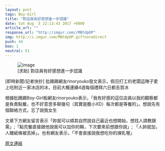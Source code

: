 ```yaml
---
layout: post
tags: Boy-Girl
title: "對店員有好感想進一步認識"
date: Sat Aug  5 22:13:43 2017 +0800
article_url: ""
response_url: "http://imgur.com//MBtdpOP"
img: http://i.imgur.com/MBtdpOP.gif?noredirect
push: 44
boo: 1
neutral: 51
---
```


<figure>
<img src="http://i.imgur.com/MBtdpOP.gif?noredirect" alt="image">
<figcaption>
[求助] 對店員有好感想進一步認識
</figcaption>
</figure>



[即時新聞/記者快抄] 批踢踢網友rinoryouko發文表示，假日打工的老闆這陣子愛上吃附近一家冰店的冰，目前大概連續4週每個禮拜六日都去買冰

根據批踢踢Boy-Girl板網友rinoryouko表示，「我有好感的這位店員以我的觀察都是負責點餐，也不好意思多聊幾句（其實是膽小XD）每次都是等餐的」。想說先有個聯絡方式，忘了說我女生

文章下方網友留言表示「妳就可以順其自然說自己最近也想開始，想找人請教跟需」;「點完餐直接跟他說我可以加你的賴，下次要來前想跟你說」; 「人帥就加，人醜紙條被丟掉」。也有網友表示，「不會直接說我想吃你的煉乳喔」

<a href = "https://www.ptt.cc/bbs/Boy-Girl/M.1501942426.A.346.html">原文連結</a>

